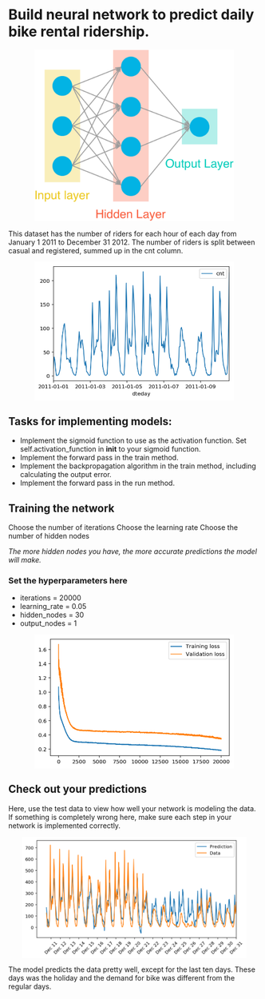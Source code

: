 # Build neural network to predict daily bike rental ridership.

<p align="center">
<img src="https://github.com/Lanbig/Project_1_first-neural-network/blob/master/assets/neural_network.png" width="400">
</p>

This dataset has the number of riders for each hour of each day from January 1 2011 to December 31 2012. The number of riders is split between casual and registered, summed up in the cnt column. 

<p align="center">
<img align="center" src="https://github.com/Lanbig/Project_1_first-neural-network/blob/master/assets/data.png" width="400">
</p>

## Tasks for implementing models:
* Implement the sigmoid function to use as the activation function. Set self.activation_function in __init__ to your sigmoid function.
* Implement the forward pass in the train method.
* Implement the backpropagation algorithm in the train method,  including calculating the output error.
* Implement the forward pass in the run method.


## Training the network
Choose the number of iterations
Choose the learning rate
Choose the number of hidden nodes

*The more hidden nodes you have, the more accurate predictions the model will make.*

### Set the hyperparameters here ###
* iterations = 20000 
* learning_rate = 0.05
* hidden_nodes = 30
* output_nodes = 1

<p align="center">
<img align="center" src="https://github.com/Lanbig/Project_1_first-neural-network/blob/master/assets/loss_function.png" width="400">
</p>

## Check out your predictions
Here, use the test data to view how well your network is modeling the data. If something is completely wrong here, make sure each step in your network is implemented correctly.

<p align="center">
<img align="center" src="https://github.com/Lanbig/Project_1_first-neural-network/blob/master/assets/predicted_rides.png" width="450">
</p>

The model predicts the data pretty well, except for the last ten days. These days was the holiday and the demand for bike was different from the regular days.

